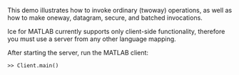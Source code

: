 This demo illustrates how to invoke ordinary (twoway) operations, as
well as how to make oneway, datagram, secure, and batched invocations.

Ice for MATLAB currently supports only client-side functionality,
therefore you must use a server from any other language mapping.

After starting the server, run the MATLAB client:

```
>> Client.main()
```
